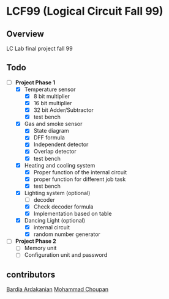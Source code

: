 # LCF99 (Logical Circuit Fall 99)

## Overview
LC Lab final project fall 99

## Todo
- [ ] **Project Phase 1**
    - [x] Temperature sensor
        - [x] 8 bit multiplier
        - [x] 16 bit multiplier
        - [x] 32 bit Adder/Subtractor
        - [x] test bench
    - [x] Gas and smoke sensor
        - [x] State diagram
        - [x] DFF formula 
        - [x] Independent detector
        - [x] Overlap detector
        - [x] test bench
    - [x] Heating and cooling system
        - [x] Proper function of the internal circuit
        - [x] proper function for different job task
        - [x] test bench
    - [x] Lighting system (optional)
        - [ ] decoder
        - [x] Check decoder formula
        - [x] Implementation based on table  
    - [x] Dancing Light (optional)
        - [x] internal circuit
        - [x] random number generator
- [ ] **Project Phase 2**
    - [ ] Memory unit
    - [ ] Configuration unit and password

## contributors
[Bardia Ardakanian](https://github.com/bardia-ardakanian)
[Mohammad Choupan](https://github.com/mohamadch91)